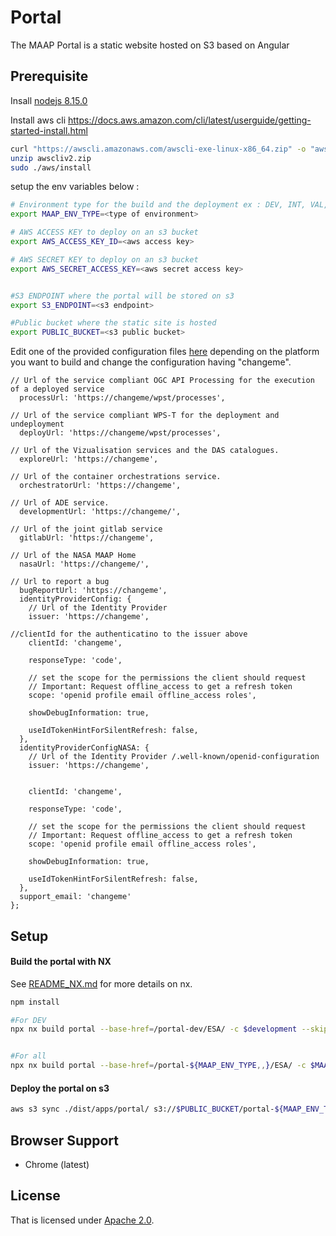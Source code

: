 **Portal**
==========

The MAAP Portal  is a static website hosted on S3 based on Angular 

Prerequisite
------------
Insall [nodejs 8.15.0](https://nodejs.org/en/about/previous-releases)  

Install aws cli https://docs.aws.amazon.com/cli/latest/userguide/getting-started-install.html
``` bash
curl "https://awscli.amazonaws.com/awscli-exe-linux-x86_64.zip" -o "awscliv2.zip"
unzip awscliv2.zip
sudo ./aws/install
```
setup the env variables below :

``` bash
# Environment type for the build and the deployment ex : DEV, INT, VAL, PROD  
export MAAP_ENV_TYPE=<type of environment>

# AWS ACCESS KEY to deploy on an s3 bucket
export AWS_ACCESS_KEY_ID=<aws access key>

# AWS SECRET KEY to deploy on an s3 bucket
export AWS_SECRET_ACCESS_KEY=<aws secret access key>


#S3 ENDPOINT where the portal will be stored on s3
export S3_ENDPOINT=<s3 endpoint>

#Public bucket where the static site is hosted
export PUBLIC_BUCKET=<s3 public bucket>
```

Edit one of the provided configuration files  [here](apps/portal/src/environments)  depending on the platform you want to build and change the configuration having "changeme".
```
// Url of the service compliant OGC API Processing for the execution of a deployed service
  processUrl: 'https://changeme/wpst/processes',

// Url of the service compliant WPS-T for the deployment and undeployment
  deployUrl: 'https://changeme/wpst/processes',

// Url of the Vizualisation services and the DAS catalogues. 
  exploreUrl: 'https://changeme',

// Url of the container orchestrations service. 
  orchestratorUrl: 'https://changeme',

// Url of ADE service. 
  developmentUrl: 'https://changeme/',

// Url of the joint gitlab service
  gitlabUrl: 'https://changeme',

// Url of the NASA MAAP Home 
  nasaUrl: 'https://changeme/',

// Url to report a bug
  bugReportUrl: 'https://changeme',
  identityProviderConfig: {
    // Url of the Identity Provider
    issuer: 'https://changeme',

//clientId for the authenticatino to the issuer above  
    clientId: 'changeme',

    responseType: 'code',

    // set the scope for the permissions the client should request
    // Important: Request offline_access to get a refresh token
    scope: 'openid profile email offline_access roles',

    showDebugInformation: true,

    useIdTokenHintForSilentRefresh: false,
  },
  identityProviderConfigNASA: {
    // Url of the Identity Provider /.well-known/openid-configuration
    issuer: 'https://changeme',


    clientId: 'changeme',

    responseType: 'code',

    // set the scope for the permissions the client should request
    // Important: Request offline_access to get a refresh token
    scope: 'openid profile email offline_access roles',

    showDebugInformation: true,

    useIdTokenHintForSilentRefresh: false,
  },
  support_email: 'changeme'
};
```



Setup
------------

#### Build the portal with NX
See [README_NX.md](README_NX.md) for more details on nx.
``` bash
npm install

#For DEV
npx nx build portal --base-href=/portal-dev/ESA/ -c $development --skip-nx-cache


#For all
npx nx build portal --base-href=/portal-${MAAP_ENV_TYPE,,}/ESA/ -c $MAAP_ENV_TYPE --skip-nx-cache
```

#### Deploy the portal on s3


``` bash
aws s3 sync ./dist/apps/portal/ s3://$PUBLIC_BUCKET/portal-${MAAP_ENV_TYPE,,}/ESA/ --delete --endpoint $S3_ENDPOINT

```



Browser Support
---------------
- Chrome (latest)

License
-------
That is licensed under [Apache 2.0](https://opensource.org/licenses/Apache-2.0).

